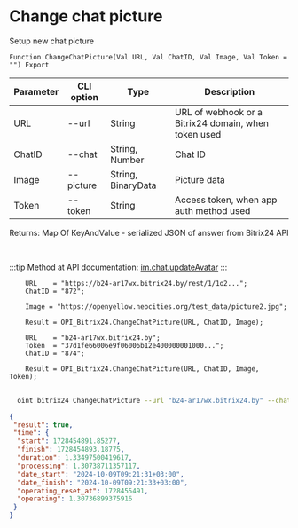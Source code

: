 ﻿---
sidebar_position: 9
---

# Change chat picture
 Setup new chat picture



`Function ChangeChatPicture(Val URL, Val ChatID, Val Image, Val Token = "") Export`

  | Parameter | CLI option | Type | Description |
  |-|-|-|-|
  | URL | --url | String | URL of webhook or a Bitrix24 domain, when token used |
  | ChatID | --chat | String, Number | Chat ID |
  | Image | --picture | String, BinaryData | Picture data |
  | Token | --token | String | Access token, when app auth method used |

  
  Returns:  Map Of KeyAndValue - serialized JSON of answer from Bitrix24 API

<br/>

:::tip
Method at API documentation: [im.chat.updateAvatar](https://dev.1c-bitrix.ru/learning/course/?COURSE_ID=93&LESSON_ID=12109)
:::
<br/>


```bsl title="Code example"
    URL    = "https://b24-ar17wx.bitrix24.by/rest/1/1o2...";
    ChatID = "872";

    Image = "https://openyellow.neocities.org/test_data/picture2.jpg";

    Result = OPI_Bitrix24.ChangeChatPicture(URL, ChatID, Image);

    URL    = "b24-ar17wx.bitrix24.by";
    Token  = "37d1fe66006e9f06006b12e400000001000...";
    ChatID = "874";

    Result = OPI_Bitrix24.ChangeChatPicture(URL, ChatID, Image, Token);
```



```sh title="CLI command example"
    
  oint bitrix24 ChangeChatPicture --url "b24-ar17wx.bitrix24.by" --chat "452" --picture "https://openintegrations.dev/test_data/picture2.jpg" --token "fe3fa966006e9f06006b12e400000001000..."

```

```json title="Result"
{
 "result": true,
 "time": {
  "start": 1728454891.85277,
  "finish": 1728454893.18775,
  "duration": 1.33497500419617,
  "processing": 1.30738711357117,
  "date_start": "2024-10-09T09:21:31+03:00",
  "date_finish": "2024-10-09T09:21:33+03:00",
  "operating_reset_at": 1728455491,
  "operating": 1.30736899375916
 }
}
```
